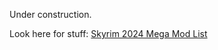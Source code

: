Under construction.

Look here for stuff:
[Skyrim 2024 Mega Mod List](https://www.nexusmods.com/skyrimspecialedition/mods/82863)
